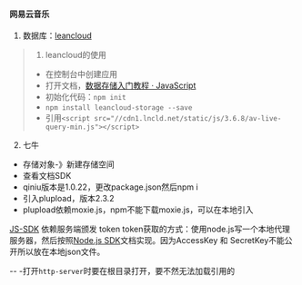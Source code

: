 #### 网易云音乐
1. 数据库：[leancloud](https://leancloud.cn/)
>1. leancloud的使用 
>   - 在控制台中创建应用 
>   - 打开文档，[数据存储入门教程 · JavaScript](https://leancloud.cn/docs/leanstorage-started-js.html#hash-2111400081)
>   - 初始化代码：`npm init`
>   - `npm install leancloud-storage --save`
>   - 引用`<script src="//cdn1.lncld.net/static/js/3.6.8/av-live-query-min.js"></script>`

2. 七牛
- 存储对象-》新建存储空间
- 查看文档SDK
- qiniu版本是1.0.22，更改package.json然后npm i
- 引入plupload，版本2.3.2
- plupload依赖moxie.js，npm不能下载moxie.js，可以在本地引入

[JS-SDK]() 依赖服务端颁发 token
token获取的方式：使用node.js写一个本地代理服务器，然后按照[Node.js SDK](https://developer.qiniu.com/kodo/sdk/1289/nodejs)文档实现。因为AccessKey 和 SecretKey不能公开所以放在本地json文件。



--
-打开`http-server`时要在根目录打开，要不然无法加载引用的